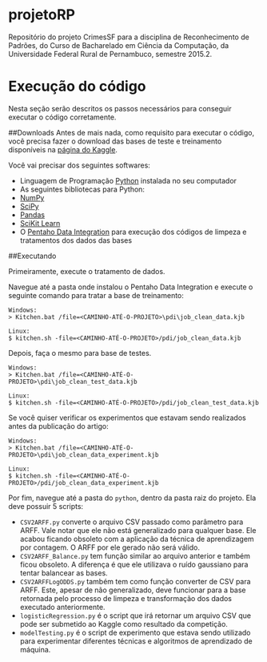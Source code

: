 # projetoRP
Repositório do projeto CrimesSF para a disciplina de Reconhecimento de Padrões, do Curso de Bacharelado em Ciência da Computação, da Universidade Federal Rural de Pernambuco, semestre 2015.2.

# Execução do código
Nesta seção serão descritos os passos necessários para conseguir executar o código corretamente.

##Downloads
Antes de mais nada, como requisito para executar o código, você precisa fazer o download das bases de teste e treinamento
disponíveis na [página do Kaggle](https://www.kaggle.com/c/sf-crime/data).

Você vai precisar dos seguintes softwares:

* Linguagem de Programação [Python](https://www.python.org/) instalada no seu computador
* As seguintes bibliotecas para Python:
 * [NumPy](http://www.numpy.org/)
 * [SciPy](http://www.scipy.org/)
 * [Pandas](http://pandas.pydata.org/)
 * [SciKit Learn](http://scikit-learn.org/)
* O [Pentaho Data Integration](http://community.pentaho.com/projects/data-integration/) para execução dos códigos de limpeza e tratamentos dos dados das bases

##Executando

Primeiramente, execute o tratamento de dados.

Navegue até a pasta onde instalou o Pentaho Data Integration e execute o seguinte comando para tratar a base de treinamento:
```
Windows:
> Kitchen.bat /file=<CAMINHO-ATÉ-O-PROJETO>\pdi\job_clean_data.kjb

Linux:
$ kitchen.sh -file=<CAMINHO-ATÉ-O-PROJETO>/pdi/job_clean_data.kjb
```

Depois, faça o mesmo para base de testes.
```
Windows:
> Kitchen.bat /file=<CAMINHO-ATÉ-O-PROJETO>\pdi\job_clean_test_data.kjb

Linux:
$ kitchen.sh -file=<CAMINHO-ATÉ-O-PROJETO>/pdi/job_clean_test_data.kjb
```

Se você quiser verificar os experimentos que estavam sendo realizados antes da publicação do artigo:
```
Windows:
> Kitchen.bat /file=<CAMINHO-ATÉ-O-PROJETO>\pdi\job_clean_data_experiment.kjb

Linux:
$ kitchen.sh -file=<CAMINHO-ATÉ-O-PROJETO>/pdi/job_clean_data_experiment.kjb
```

Por fim, navegue até a pasta do `python`, dentro da pasta raiz do projeto. Ela deve possuir 5 scripts:

* `CSV2ARFF.py` converte o arquivo CSV passado como parâmetro para ARFF. Vale notar que ele não está generalizado 
para qualquer base. Ele acabou ficando obsoleto com a aplicação da técnica de aprendizagem por contagem. O ARFF por ele 
gerado não será válido.
* `CSV2ARFF_Balance.py` tem função similar ao arquivo anterior e também ficou obsoleto. A diferença é que ele 
utilizava o ruído gaussiano para tentar balancear as bases.
* `CSV2ARFFLogODDS.py` também tem como função converter de CSV para ARFF. Este, apesar de não generalizado, deve 
funcionar para a base retornada pelo processo de limpeza e transformação dos dados executado anteriormente.
* `logisticRegression.py` é o script que irá retornar um arquivo CSV que pode ser submetido ao Kaggle como resultado 
da competição.
* `modelTesting.py` é o script de experimento que estava sendo utilizado para experimentar diferentes técnicas e 
algoritmos de aprendizado de máquina.
